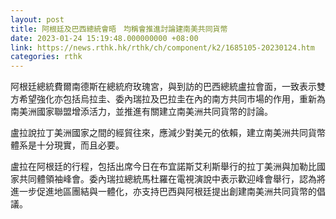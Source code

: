 ```yaml
---
layout: post
title: 阿根廷及巴西總統會晤　均稱會推進討論建南美共同貨幣
date: 2023-01-24 15:19:48.000000000 +08:00
link: https://news.rthk.hk/rthk/ch/component/k2/1685105-20230124.htm
categories: rthk
---
```


阿根廷總統費爾南德斯在總統府玫瑰宮，與到訪的巴西總統盧拉會面，一致表示雙方希望強化亦包括烏拉圭、委內瑞拉及巴拉圭在內的南方共同市場的作用，重新為南美洲國家聯盟增添活力，並推進有關建立南美洲共同貨幣的討論。

盧拉說拉丁美洲國家之間的經貿往來，應減少對美元的依賴，建立南美洲共同貨幣體系是十分現實，而且必要。

盧拉在阿根廷的行程，包括出席今日在布宜諾斯艾利斯舉行的拉丁美洲與加勒比國家共同體領袖峰會。委內瑞拉總統馬杜羅在電視演說中表示歡迎峰會舉行，認為將進一步促進地區團結與一體化，亦支持巴西與阿根廷提出創建南美洲共同貨幣的倡議。
